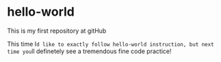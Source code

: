 # hello-world
This is my first repository at gitHub

This time I`d like to exactly follow hello-world instruction, but next time you`ll definetely see a tremendous fine code practice! 
